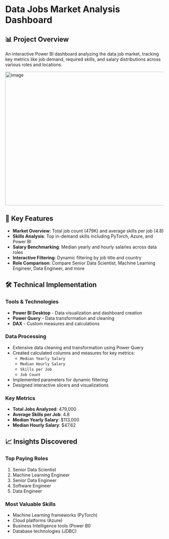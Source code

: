 # Data Jobs Market Analysis Dashboard

## 📊 Project Overview
An interactive Power BI dashboard analyzing the data job market, tracking key metrics like job demand, required skills, and salary distributions across various roles and locations.

<img width="757" height="424" alt="image" src="https://github.com/user-attachments/assets/636bb3ec-9fe4-42bc-9a97-ccdd5aad0fd8" />

## 🎯 Key Features
- **Market Overview**: Total job count (479K) and average skills per job (4.8)
- **Skills Analysis**: Top in-demand skills including PyTorch, Azure, and Power BI
- **Salary Benchmarking**: Median yearly and hourly salaries across data roles
- **Interactive Filtering**: Dynamic filtering by job title and country
- **Role Comparison**: Compare Senior Data Scientist, Machine Learning Engineer, Data Engineer, and more

## 🛠️ Technical Implementation

### Tools & Technologies
- **Power BI Desktop** - Data visualization and dashboard creation
- **Power Query** - Data transformation and cleaning
- **DAX** - Custom measures and calculations

### Data Processing
- Extensive data cleaning and transformation using Power Query
- Created calculated columns and measures for key metrics:
  - `Median Yearly Salary` 
  - `Median Hourly Salary`
  - `Skills per Job`
  - `Job Count`
- Implemented parameters for dynamic filtering
- Designed interactive slicers and visualizations

### Key Metrics
- **Total Jobs Analyzed**: 479,000
- **Average Skills per Job**: 4.8
- **Median Yearly Salary**: $113,000
- **Median Hourly Salary**: $47.62

## 📈 Insights Discovered

### Top Paying Roles
1. Senior Data Scientist
2. Machine Learning Engineer  
3. Senior Data Engineer
4. Software Engineer
5. Data Engineer

### Most Valuable Skills
- Machine Learning frameworks (PyTorch)
- Cloud platforms (Azure)
- Business Intelligence tools (Power BI)
- Database technologies (JDBC)
